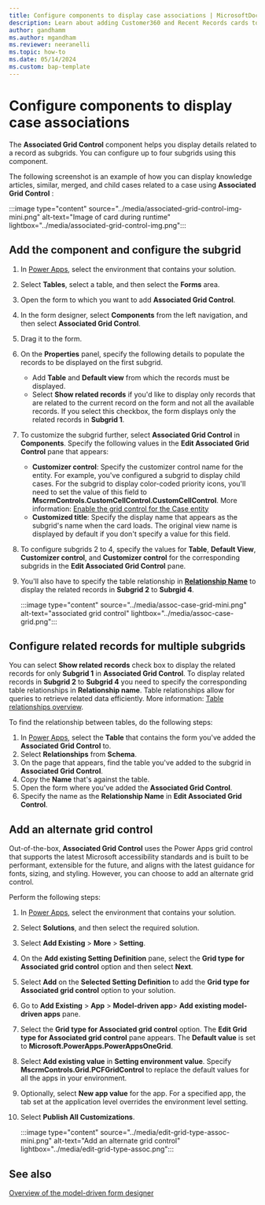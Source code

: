 ```yaml
---
title: Configure components to display case associations | MicrosoftDocs 
description: Learn about adding Customer360 and Recent Records cards to forms
author: gandhamm 
ms.author: mgandham
ms.reviewer: neeranelli
ms.topic: how-to 
ms.date: 05/14/2024 
ms.custom: bap-template 
---
```


# Configure components to display case associations

The **Associated Grid Control** component helps you display details related to a record as subgrids. You can configure up to four subgrids using this component.

The following screenshot is an example of how you can display knowledge articles, similar, merged, and child cases related to a case using **Associated Grid Control** :

   :::image type="content" source="../media/associated-grid-control-img-mini.png" alt-text="Image of card during runtime" lightbox="../media/associated-grid-control-img.png":::

## Add the component and configure the subgrid

1. In [Power Apps](https://make.powerapps.com/), select the environment that contains your solution.
1. Select **Tables**, select a table, and then select the **Forms** area.
1. Open the form to which you want to add **Associated Grid Control**.
1. In the form designer, select **Components** from the left navigation, and then select **Associated Grid Control**.
1. Drag it to the form.
1. On the **Properties** panel, specify the following details to populate the records to be displayed on the first subgrid.
    - Add  **Table** and **Default view** from which the records must be displayed.
    - Select **Show related records** if you'd like to display only records that are related to the current record on the form and not all the available records. If you select this checkbox, the form displays only the related records in **Subgrid 1**.
 1. To customize the subgrid further, select **Associated Grid Control** in **Components**. Specify the following values in the **Edit Associated Grid Control** pane that appears:
    - **Customizer control**: Specify the customizer control name for the entity. For example, you've configured a subgrid to display child cases. For the subgrid to display color-coded priority icons, you'll need to set the value of this field to  **MscrmControls.CustomCellControl.CustomCellControl**. More information: [Enable the grid control for the Case entity](enable-case-grids.md#enable-the-grid-control-for-the-case-entity)
     - **Customized title**: Specify the display name that appears as the subgrid's name when the card loads. The original view name is displayed by default if you don't specify a value for this field.  
1. To configure subgrids 2 to 4, specify the values for **Table**, **Default View**, **Customizer control**, and **Customizer control** for the corresponding subgrids in the **Edit Associated Grid Control** pane.
1. You'll also have to specify the table relationship in [**Relationship Name**](#configure-related-records-for-multiple-subgrids) to display the related records in **Subgrid 2** to **Subrgid 4**. 

    :::image type="content" source="../media/assoc-case-grid-mini.png" alt-text="associated grid control" lightbox="../media/assoc-case-grid.png":::

     
## Configure related records for multiple subgrids

You can select **Show related records** check box to display the related records for only **Subgrid 1** in **Associated Grid Control**. To display related records in **Subgrid 2** to **Subgrid 4** you need to specify the corresponding table relationships in **Relationship name**. Table relationships allow for queries to retrieve related data efficiently. More information: [Table relationships overview](/power-apps/maker/data-platform/relationships-overview). 

 To find the relationship between tables, do the following steps:

1. In [Power Apps](https://make.powerapps.com/), select the **Table** that contains the form you've added the **Associated Grid Control** to.
1. Select **Relationships** from **Schema**.
1. On the page that appears, find the table you've added to the subgrid in **Associated Grid Control**.
1. Copy the **Name** that's against the table.
1. Open the form where you've added the **Associated Grid Control**.
1. Specify the name as the **Relationship Name** in **Edit Associated Grid Control**.

## Add an alternate grid control

Out-of-the-box, **Associated Grid Control** uses the Power Apps grid control that supports the latest Microsoft accessibility standards and is built to be performant, extensible for the future, and aligns with the latest guidance for fonts, sizing, and styling. However, you can choose to add an alternate grid control.

Perform the following steps:

1. In [Power Apps](https://make.powerapps.com/), select the environment that contains your solution.
2. Select **Solutions**, and then select the required solution.
4. Select **Add Existing** > **More** > **Setting**.
1. On the **Add existing Setting Definition** pane, select the **Grid type for Associated grid control** option and then select **Next**.
1. Select **Add** on the **Selected Setting Definition** to add the **Grid type for Associated grid control** option to your solution.
1.  Go to **Add Existing** > **App** > **Model-driven app**> **Add existing model-driven apps** pane.
1. Select the **Grid type for Associated grid control** option. The **Edit Grid type for Associated grid control** pane appears. The **Default value** is set to **Microsoft.PowerApps.PowerAppsOneGrid**.
1. Select **Add existing value** in **Setting environment value**. Specify **MscrmControls.Grid.PCFGridControl** to replace the default values for all the apps in your environment.
1. Optionally, select **New app value** for the app. For a specified app, the tab set at the application level overrides the environment level setting.
1. Select **Publish All Customizations**.

   :::image type="content" source="../media/edit-grid-type-assoc-mini.png" alt-text="Add an alternate grid control" lightbox="../media/edit-grid-type-assoc.png":::

## See also

[Overview of the model-driven form designer](/power-apps/maker/model-driven-apps/form-designer-overview)  
